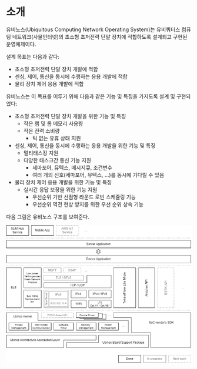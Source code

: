 # 소개

유비노스(Ubiquitous Computing Network Operating System)는 유비쿼터스 컴퓨팅 네트워크(사물인터넷)의 초소형 초저전력 단말 장치에 적합하도록 설계되고 구현된 운영체제이다.

설계 목표는 다음과 같다:

* 초소형 초저전력 단말 장치 개발에 적합
* 센싱, 제어, 통신을 동시에 수행하는 응용 개발에 적합
* 물리 장치 제어 응용 개발에 적합

유비노스는 이 목표를 이루기 위해 다음과 같은 기능 및 특징을 가지도록 설계 및 구현되었다:

* 초소형 초저전력 단말 장치 개발을 위한 기능 및 특징
    + 작은 램 및 롬 메모리 사용량
    + 작은 전력 소비량
        - 틱 없는 유휴 상태 지원
* 센싱, 제어, 통신을 동시에 수행하는 응용 개발을 위한 기능 및 특징
    + 멀티태스킹 지원
    + 다양한 태스크간 통신 기능 지원
        - 세마포어, 뮤텍스, 메시지큐, 조건변수
        - 여러 개의 신호(세마포어, 뮤텍스, ...)를 동시에 기다릴 수 있음
* 물리 장치 제어 응용 개발을 위한 기능 및 특징
    + 실시간 응답 보장을 위한 기능 지원
        - 우선순위 기반 선점형 라운드 로빈 스케쥴링 기능
        - 우선순위 역전 현상 방지를 위한 우선 순위 상속 기능

다음 그림은 유비노스 구조를 보여준다.

![유비노스 구조](../en/figure/image/ubinos_architecture.png)
